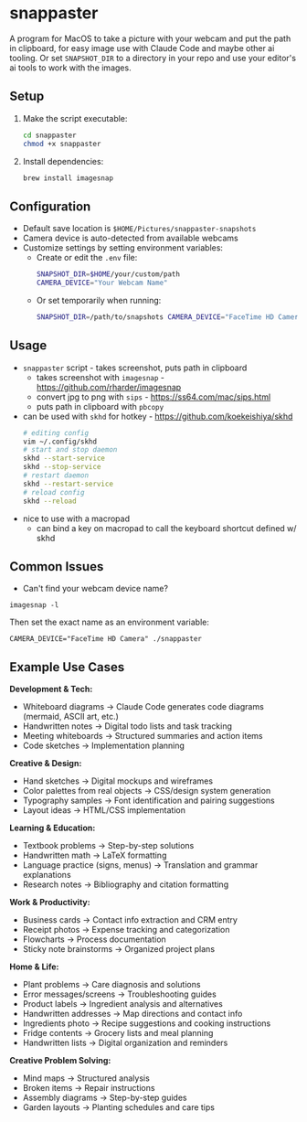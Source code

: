 # snappaster

A program for MacOS to take a picture with your webcam and put the path in clipboard,
for easy image use with Claude Code and maybe other ai tooling. Or set `SNAPSHOT_DIR`
to a directory in your repo and use your editor's ai tools to work with the images.

## Setup

1. Make the script executable:
   ```sh
   cd snappaster
   chmod +x snappaster
   ```

2. Install dependencies:
   ```sh
   brew install imagesnap
   ```

## Configuration

* Default save location is `$HOME/Pictures/snappaster-snapshots`
* Camera device is auto-detected from available webcams
* Customize settings by setting environment variables:
  * Create or edit the `.env` file:
    ```sh
    SNAPSHOT_DIR=$HOME/your/custom/path
    CAMERA_DEVICE="Your Webcam Name"
    ```
  * Or set temporarily when running:
    ```sh
    SNAPSHOT_DIR=/path/to/snapshots CAMERA_DEVICE="FaceTime HD Camera" ./snappaster
    ```

## Usage

* `snappaster` script - takes screenshot, puts path in clipboard
  * takes screenshot with `imagesnap` - https://github.com/rharder/imagesnap
  * convert jpg to png with `sips` - https://ss64.com/mac/sips.html
  * puts path in clipboard with `pbcopy`
* can be used with `skhd` for hotkey - https://github.com/koekeishiya/skhd
  ```sh
  # editing config
  vim ~/.config/skhd
  # start and stop daemon
  skhd --start-service
  skhd --stop-service
  # restart daemon
  skhd --restart-service
  # reload config
  skhd --reload
  ```
* nice to use with a macropad
  * can bind a key on macropad to call the keyboard shortcut defined w/ skhd

## Common Issues

- Can't find your webcam device name?
```shell
imagesnap -l
```
Then set the exact name as an environment variable:
```shell
CAMERA_DEVICE="FaceTime HD Camera" ./snappaster
```

## Example Use Cases

**Development & Tech:**
- Whiteboard diagrams → Claude Code generates code diagrams (mermaid, ASCII art, etc.)
- Handwritten notes → Digital todo lists and task tracking
- Meeting whiteboards → Structured summaries and action items
- Code sketches → Implementation planning

**Creative & Design:**
- Hand sketches → Digital mockups and wireframes
- Color palettes from real objects → CSS/design system generation
- Typography samples → Font identification and pairing suggestions
- Layout ideas → HTML/CSS implementation

**Learning & Education:**
- Textbook problems → Step-by-step solutions
- Handwritten math → LaTeX formatting
- Language practice (signs, menus) → Translation and grammar explanations
- Research notes → Bibliography and citation formatting

**Work & Productivity:**
- Business cards → Contact info extraction and CRM entry
- Receipt photos → Expense tracking and categorization
- Flowcharts → Process documentation
- Sticky note brainstorms → Organized project plans

**Home & Life:**
- Plant problems → Care diagnosis and solutions
- Error messages/screens → Troubleshooting guides
- Product labels → Ingredient analysis and alternatives
- Handwritten addresses → Map directions and contact info
- Ingredients photo → Recipe suggestions and cooking instructions
- Fridge contents → Grocery lists and meal planning
- Handwritten lists → Digital organization and reminders

**Creative Problem Solving:**
- Mind maps → Structured analysis
- Broken items → Repair instructions
- Assembly diagrams → Step-by-step guides
- Garden layouts → Planting schedules and care tips
